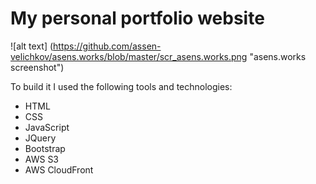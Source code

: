 # My personal portfolio website
![alt text] (https://github.com/assen-velichkov/asens.works/blob/master/scr_asens.works.png "asens.works screenshot")

To build it I used the following tools and technologies:
- HTML
- CSS
- JavaScript
- JQuery
- Bootstrap
- AWS S3
- AWS CloudFront
